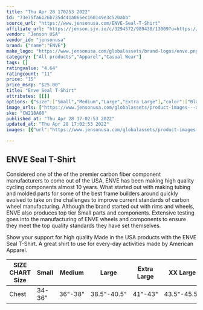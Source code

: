 ```yaml
---
title: "Thu Apr 28 170253 2022"
id: "73e75fa6126b735dc41a065ec160149e3c520abb"
source_url: "https://www.jensonusa.com/ENVE-Seal-T-Shirt"
affiliate_url: "https://jenson.sjv.io/c/3294572/989438/13009?u=https://www.jensonusa.com/ENVE-Seal-T-Shirt"
vendor: "Jenson USA"
vendor_id: "jensonusa"
brand: {"name":"ENVE"}
make_logo: "https://www.jensonusa.com/globalassets/brand-logos/enve.png"
category: ["All products","Apparel","Casual Wear"]
tags: []
ratingvalue: "4.64"
ratingcount: "11"
price: "15"
price_msrp: "$25.00"
title: "Enve Seal T-Shirt"
attributes: [[]]
options: {"size":["Small","Medium","Large","Extra Large"],"color":["Black"],"availability":"Only 1 Left"}
image_urls: ["https://www.jensonusa.com/globalassets/product-images---all-assets/enve/cw218a08-black.jpg","https://www.jensonusa.com/globalassets/product-images---all-assets/enve/cw218a08_1-black.jpg","https://www.jensonusa.com/globalassets/product-images---all-assets/enve/cw218a08_2-black.jpg"]
sku: "CW218A08"
published_at: "Thu Apr 28 17:02:53 2022"
updated_at: "Thu Apr 28 17:02:53 2022"
images: [{"url":"https://www.jensonusa.com/globalassets/product-images---all-assets/enve/cw218a08-black.jpg","path":"full/4a593e90c9b1caf6198ea43d6ecfd4f68b09b51a.jpg","checksum":"1ce7d1e03b88fed04c06e6f4f2be0143","status":"downloaded"},{"url":"https://www.jensonusa.com/globalassets/product-images---all-assets/enve/cw218a08_1-black.jpg","path":"full/f57f0b885074860ece7d37bd3ad4bdf2506a6428.jpg","checksum":"0e4c683f69c671cabec2e78762bb605d","status":"downloaded"},{"url":"https://www.jensonusa.com/globalassets/product-images---all-assets/enve/cw218a08_2-black.jpg","path":"full/83f2af6651c5c39d7d86ad685ad779b47bb09eb9.jpg","checksum":"e2eca1018b4bf335d82f005ea51af484","status":"downloaded"}]

---
```

## ENVE Seal T-Shirt

Considered one of the of the premier carbon fiber component manufacturers to
come out of the USA, ENVE has been making high quality cycling components
almost 10 years. What started out with making tubing and molded parts for some
of the best frame builders around quickly evolved to take on the challenges to
improve current standards of carbon wheel manufacturing. Although the brand
started out with rims and wheels, ENVE also produces top tier Small parts and
components. Extensive testing goes into the manufacturing of ENVE wheels and
components to ensure they meet the top quality standards they have set
themselves.

Show your support for high quality Made in the USA products with the ENVE Seal
T-Shirt. A great shirt to use for every-day activities made by American
Apparel.

SIZE CHART Size | Small | Medium | Large | Extra Large | XX Large  
---|---|---|---|---|---  
Chest | 34-36" | 36"-38" | 38.5"-40.5" | 41"-43" | 43.5"-45.5"

